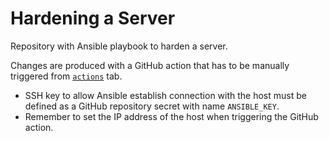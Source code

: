 # Hardening a Server
Repository with Ansible playbook to harden a server.

Changes are produced with a GitHub action that has to be manually triggered from [`actions`](https://github.com/Kaputt4/hardening_server/actions) tab.

* SSH key to allow Ansible establish connection with the host must be defined as a GitHub repository secret with name `ANSIBLE_KEY`.
* Remember to set the IP address of the host when triggering the GitHub action.